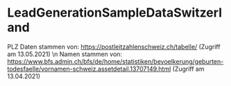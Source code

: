 # LeadGenerationSampleDataSwitzerland

PLZ Daten stammen von: https://postleitzahlenschweiz.ch/tabelle/ (Zugriff am 13.05.2021) \n
Namen stammen von: https://www.bfs.admin.ch/bfs/de/home/statistiken/bevoelkerung/geburten-todesfaelle/vornamen-schweiz.assetdetail.13707149.html (Zugriff am 13.04.2021)
